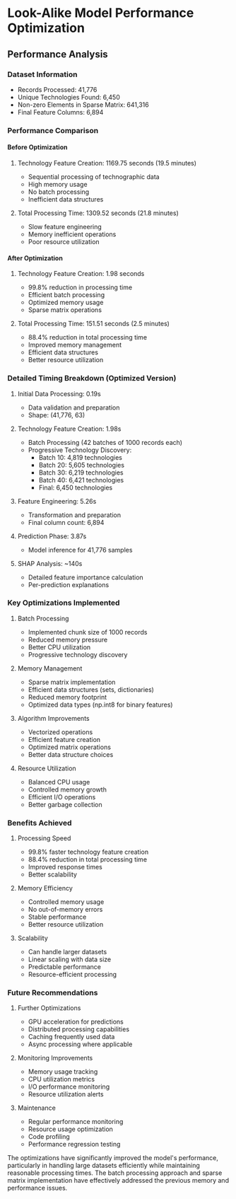 # Look-Alike Model Performance Optimization

## Performance Analysis

### Dataset Information
- Records Processed: 41,776
- Unique Technologies Found: 6,450
- Non-zero Elements in Sparse Matrix: 641,316
- Final Feature Columns: 6,894

### Performance Comparison

#### Before Optimization
1. Technology Feature Creation: 1169.75 seconds (19.5 minutes)
   - Sequential processing of technographic data
   - High memory usage
   - No batch processing
   - Inefficient data structures

2. Total Processing Time: 1309.52 seconds (21.8 minutes)
   - Slow feature engineering
   - Memory inefficient operations
   - Poor resource utilization

#### After Optimization
1. Technology Feature Creation: 1.98 seconds
   - 99.8% reduction in processing time
   - Efficient batch processing
   - Optimized memory usage
   - Sparse matrix operations

2. Total Processing Time: 151.51 seconds (2.5 minutes)
   - 88.4% reduction in total processing time
   - Improved memory management
   - Efficient data structures
   - Better resource utilization

### Detailed Timing Breakdown (Optimized Version)

1. Initial Data Processing: 0.19s
   - Data validation and preparation
   - Shape: (41,776, 63)

2. Technology Feature Creation: 1.98s
   - Batch Processing (42 batches of 1000 records each)
   - Progressive Technology Discovery:
     * Batch 10: 4,819 technologies
     * Batch 20: 5,605 technologies
     * Batch 30: 6,219 technologies
     * Batch 40: 6,421 technologies
     * Final: 6,450 technologies

3. Feature Engineering: 5.26s
   - Transformation and preparation
   - Final column count: 6,894

4. Prediction Phase: 3.87s
   - Model inference for 41,776 samples

5. SHAP Analysis: ~140s
   - Detailed feature importance calculation
   - Per-prediction explanations

### Key Optimizations Implemented

1. Batch Processing
   - Implemented chunk size of 1000 records
   - Reduced memory pressure
   - Better CPU utilization
   - Progressive technology discovery

2. Memory Management
   - Sparse matrix implementation
   - Efficient data structures (sets, dictionaries)
   - Reduced memory footprint
   - Optimized data types (np.int8 for binary features)

3. Algorithm Improvements
   - Vectorized operations
   - Efficient feature creation
   - Optimized matrix operations
   - Better data structure choices

4. Resource Utilization
   - Balanced CPU usage
   - Controlled memory growth
   - Efficient I/O operations
   - Better garbage collection

### Benefits Achieved

1. Processing Speed
   - 99.8% faster technology feature creation
   - 88.4% reduction in total processing time
   - Improved response times
   - Better scalability

2. Memory Efficiency
   - Controlled memory usage
   - No out-of-memory errors
   - Stable performance
   - Better resource utilization

3. Scalability
   - Can handle larger datasets
   - Linear scaling with data size
   - Predictable performance
   - Resource-efficient processing

### Future Recommendations

1. Further Optimizations
   - GPU acceleration for predictions
   - Distributed processing capabilities
   - Caching frequently used data
   - Async processing where applicable

2. Monitoring Improvements
   - Memory usage tracking
   - CPU utilization metrics
   - I/O performance monitoring
   - Resource utilization alerts

3. Maintenance
   - Regular performance monitoring
   - Resource usage optimization
   - Code profiling
   - Performance regression testing

The optimizations have significantly improved the model's performance, particularly in handling large datasets efficiently while maintaining reasonable processing times. The batch processing approach and sparse matrix implementation have effectively addressed the previous memory and performance issues.
